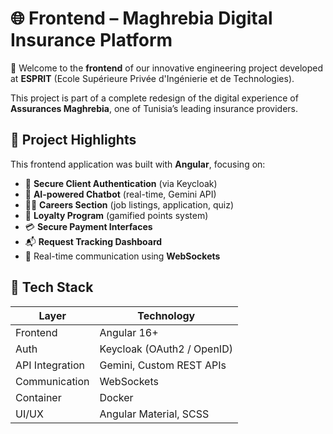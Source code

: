 # 🌐 Frontend – Maghrebia Digital Insurance Platform

🚀 Welcome to the **frontend** of our innovative engineering project developed at **ESPRIT** (Ecole Supérieure Privée d'Ingénierie et de Technologies).

This project is part of a complete redesign of the digital experience of **Assurances Maghrebia**, one of Tunisia’s leading insurance providers.

## 🎯 Project Highlights

This frontend application was built with **Angular**, focusing on:

- 🔐 **Secure Client Authentication** (via Keycloak)
- 🤖 **AI-powered Chatbot** (real-time, Gemini API)
- 🧑‍💼 **Careers Section** (job listings, application, quiz)
- 🎁 **Loyalty Program** (gamified points system)
- 💳 **Secure Payment Interfaces**
- 📬 **Request Tracking Dashboard**
- 📡 Real-time communication using **WebSockets**

## 🧰 Tech Stack

| Layer           | Technology               |
|----------------|---------------------------|
| Frontend        | Angular 16+               |
| Auth            | Keycloak (OAuth2 / OpenID)|
| API Integration | Gemini, Custom REST APIs  |
| Communication   | WebSockets                |
| Container       | Docker                    |
| UI/UX           | Angular Material, SCSS    |

